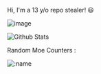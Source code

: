 Hi, I'm a 13 y/o repo stealer! 😃

![image](https://lanyard.cnrad.dev/api/704002391464214548)

![Github Stats](https://github-readme-stats.vercel.app/api?username=vornex-gh&theme=tokyonight)

Random Moe Counters :

![:name](https://count.getloli.com/get/@vornex-gh?theme=gelbooru-h)
